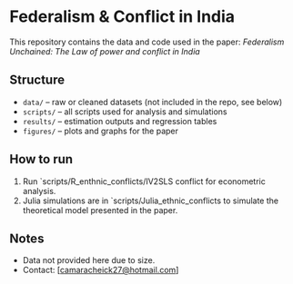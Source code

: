 # Federalism & Conflict in India

This repository contains the data and code used in the paper: *Federalism Unchained: The Law of power and conflict in India*

## Structure
- `data/` – raw or cleaned datasets (not included in the repo, see below)
- `scripts/` – all scripts used for analysis and simulations
- `results/` – estimation outputs and regression tables
- `figures/` – plots and graphs for the paper

## How to run
1. Run `scripts/R_enthnic_conflicts/IV2SLS conflict for econometric analysis.
2. Julia simulations are in `scripts/Julia_ethnic_conflicts to simulate the theoretical model presented in the paper.

## Notes
- Data not provided here due to size.
- Contact: [camaracheick27@hotmail.com]
